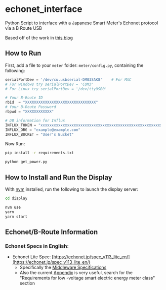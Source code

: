 # echonet_interface

Python Script to interface with a Japanese Smart Meter's Echonet protocol via a B Route USB

Based off of the work in [this blog](https://qiita.com/puma_46/items/9dfc27323674641ed5b4)

## How to Run

First, add a file to your `meter` folder: `meter/config.py`, containing the following:

```python
serialPortDev = '/dev/cu.usbserial-DM03SAK8'    # For MAC
# For windows try serialPortDev = 'COM3'
# For Linux try serialPortDev = '/dev/ttyUSB0'

# Your B-Route ID
rbid  = "XXXXXXXXXXXXXXXXXXXXXXXXXXXXXXXX"
# Your B-Route Password
rbpwd = "XXXXXXXXXXXX"

# DB information for Influx
INFLUX_TOKEN = "xxxxxxxxxxxxxxxxxxxxxxxxxxxxxxxxxxxxxxxxxxxxxxxxxxxxxxxxxx"
INFLUX_ORG = "example@example.com"
INFLUX_BUCKET = "User's Bucket"
```

Now Run:

```bash
pip install -r requirements.txt

python get_power.py
```

## How to Install and Run the Display

With [nvm](https://github.com/nvm-sh/nvm) installed, run the following to launch the display server:

```bash
cd display

nvm use
yarn
yarn start
```

## Echonet/B-Route Information

### Echonet Specs in English:

- Echonet Lite Spec: [https://echonet.jp/spec_v113_lite_en/](https://echonet.jp/spec_v113_lite_en/)
  - Specifically the [Middleware Specifications](<https://echonet.jp/wp/wp-content/uploads/pdf/General/Standard/ECHONET_lite_V1_13_en/ECHONET-Lite_Ver.1.13(02)_E.pdf>)
  - Also the current [Appendix](https://echonet.jp/spec_object_rn_en/) is very useful, search for the "Requirements for low -voltage smart electric energy meter class" section
